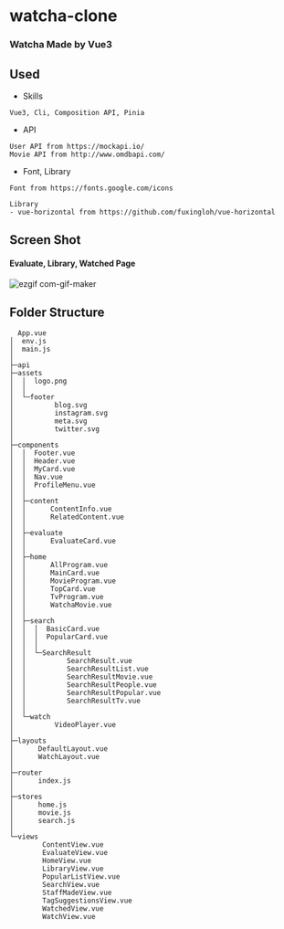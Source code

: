 # watcha-clone
### Watcha Made by Vue3 

## Used
- Skills
```
Vue3, Cli, Composition API, Pinia
```
- API
```
User API from https://mockapi.io/
Movie API from http://www.omdbapi.com/
```
- Font, Library
```
Font from https://fonts.google.com/icons

Library
- vue-horizontal from https://github.com/fuxingloh/vue-horizontal
```

## Screen Shot
#### Evaluate, Library, Watched Page
![ezgif com-gif-maker](https://user-images.githubusercontent.com/55618626/184413375-0e370e0d-348b-44df-b260-f344495f6ea7.gif)


## Folder Structure 
```
  App.vue
│  env.js
│  main.js
│
├─api
├─assets
│  │  logo.png
│  │
│  └─footer
│          blog.svg
│          instagram.svg
│          meta.svg
│          twitter.svg
│
├─components
│  │  Footer.vue
│  │  Header.vue
│  │  MyCard.vue
│  │  Nav.vue
│  │  ProfileMenu.vue
│  │
│  ├─content
│  │      ContentInfo.vue
│  │      RelatedContent.vue
│  │
│  ├─evaluate
│  │      EvaluateCard.vue
│  │
│  ├─home
│  │      AllProgram.vue
│  │      MainCard.vue
│  │      MovieProgram.vue
│  │      TopCard.vue
│  │      TvProgram.vue
│  │      WatchaMovie.vue
│  │
│  ├─search
│  │  │  BasicCard.vue
│  │  │  PopularCard.vue
│  │  │
│  │  └─SearchResult
│  │          SearchResult.vue
│  │          SearchResultList.vue
│  │          SearchResultMovie.vue
│  │          SearchResultPeople.vue
│  │          SearchResultPopular.vue
│  │          SearchResultTv.vue
│  │
│  └─watch
│          VideoPlayer.vue
│
├─layouts
│      DefaultLayout.vue
│      WatchLayout.vue
│
├─router
│      index.js
│
├─stores
│      home.js
│      movie.js
│      search.js
│
└─views
        ContentView.vue
        EvaluateView.vue
        HomeView.vue
        LibraryView.vue
        PopularListView.vue
        SearchView.vue
        StaffMadeView.vue
        TagSuggestionsView.vue
        WatchedView.vue
        WatchView.vue
```
